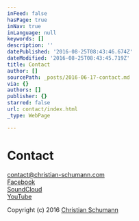 ```yaml
---
inFeed: false
hasPage: true
inNav: true
inLanguage: null
keywords: []
description: ''
datePublished: '2016-08-25T08:43:46.674Z'
dateModified: '2016-08-25T08:43:45.719Z'
title: Contact
author: []
sourcePath: _posts/2016-06-17-contact.md
via: {}
authors: []
publisher: {}
starred: false
url: contact/index.html
_type: WebPage

---
```

# Contact

contact@christian-schumann.com  
[Facebook][0]  
[SoundCloud][1]  
[YouTube][2]

Copyright (c) 2016 [Christian Schumann][3]

[][2]

[0]: https://www.facebook.com/ChristianSchumannOfficial/
[1]: https://soundcloud.com/christian-schumann-19
[2]: https://www.youtube.com/channel/UCj56p3tocTxOew_Gu_saDIQ
[3]: http://christian-schumann.com/